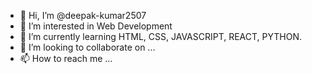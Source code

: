 - 👋 Hi, I’m @deepak-kumar2507
- 👀 I’m interested in Web Development
- 🌱 I’m currently learning HTML, CSS, JAVASCRIPT, REACT, PYTHON.
- 💞️ I’m looking to collaborate on ...
- 📫 How to reach me ...

<!---
deepak-kumar2507/deepak-kumar2507 is a ✨ special ✨ repository because its `README.md` (this file) appears on your GitHub profile.
You can click the Preview link to take a look at your changes.
--->
